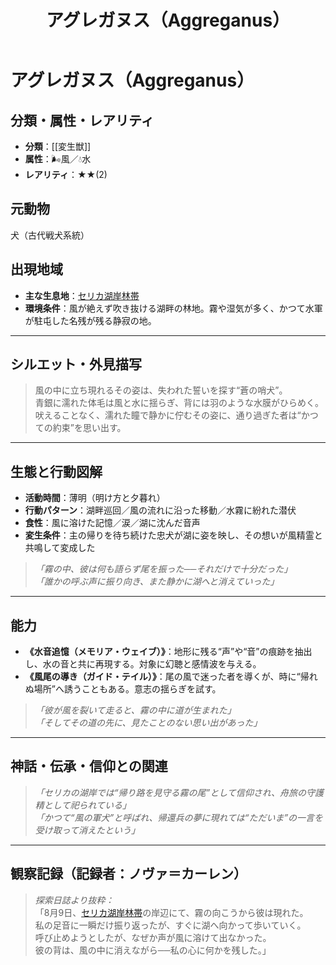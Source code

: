 ﻿---
title: アグレガヌス（Aggreganus）
layout: single
categories: [モンスター]
tags: [風,水,変生獣,セリカ湖岸林帯]
---


# アグレガヌス（Aggreganus）

## 分類・属性・レアリティ
* **分類**：[[変生獣]]
* **属性**：🌬風／💧水
* **レアリティ**：★★(2)

## 元動物
犬（古代戦犬系統）

## 出現地域
* **主な生息地**：[セリカ湖岸林帯](place/selca_lake.md)
* **環境条件**：風が絶えず吹き抜ける湖畔の林地。霧や湿気が多く、かつて水軍が駐屯した名残が残る静寂の地。

---

## シルエット・外見描写
> 風の中に立ち現れるその姿は、失われた誓いを探す“蒼の哨犬”。  
> 青銀に濡れた体毛は風と水に揺らぎ、背には羽のような水膜がひらめく。  
> 吠えることなく、濡れた瞳で静かに佇むその姿に、通り過ぎた者は“かつての約束”を思い出す。

---

## 生態と行動図解
* **活動時間**：薄明（明け方と夕暮れ）
* **行動パターン**：湖畔巡回／風の流れに沿った移動／水霧に紛れた潜伏
* **食性**：風に溶けた記憶／涙／湖に沈んだ音声
* **変生条件**：主の帰りを待ち続けた忠犬が湖に姿を映し、その想いが風精霊と共鳴して変成した

> *「霧の中、彼は何も語らず尾を振った──それだけで十分だった」*  
> *「誰かの呼ぶ声に振り向き、また静かに湖へと消えていった」*

---

## 能力
* **《水音追憶（メモリア・ウェイブ）》**：地形に残る“声”や“音”の痕跡を抽出し、水の音と共に再現する。対象に幻聴と感情波を与える。
* **《風尾の導き（ガイド・テイル）》**：尾の風で迷った者を導くが、時に“帰れぬ場所”へ誘うこともある。意志の揺らぎを試す。

> *「彼が風を裂いて走ると、霧の中に道が生まれた」*  
> *「そしてその道の先に、見たことのない思い出があった」*

---

## 神話・伝承・信仰との関連
> *「セリカの湖岸では“帰り路を見守る霧の尾”として信仰され、舟旅の守護精として祀られている」*  
> *「かつて“風の軍犬”と呼ばれ、帰還兵の夢に現れては“ただいま”の一言を受け取って消えたという」*

---

## 観察記録（記録者：ノヴァ＝カーレン）

> *探索日誌より抜粋：*  
> 「8月9日、[セリカ湖岸林帯](place/selca_lake.md)の岸辺にて、霧の向こうから彼は現れた。  
> 私の足音に一瞬だけ振り返ったが、すぐに湖へ向かって歩いていく。  
> 呼び止めようとしたが、なぜか声が風に溶けて出なかった。  
> 彼の背は、風の中に消えながら──私の心に何かを残した。」

